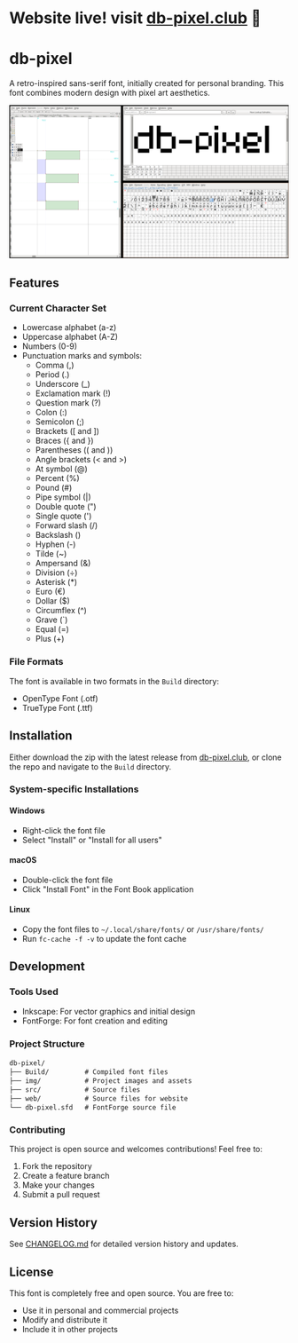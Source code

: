 # Website live! visit [db-pixel.club](https://db-pixel.club) 🥂

# db-pixel

A retro-inspired sans-serif font, initially created for personal branding. This font combines modern design with pixel art aesthetics.

![header](./img/header.png)

## Features

### Current Character Set
- Lowercase alphabet (a-z)
- Uppercase alphabet (A-Z)
- Numbers (0-9)
- Punctuation marks and symbols:
  - Comma (,)
  - Period (.)
  - Underscore (_)
  - Exclamation mark (!)
  - Question mark (?)
  - Colon (:)
  - Semicolon (;)
  - Brackets ([ and ])
  - Braces ({ and })
  - Parentheses (( and ))
  - Angle brackets (< and >)
  - At symbol (@)
  - Percent (%)
  - Pound (#)
  - Pipe symbol (|)
  - Double quote (")
  - Single quote (')
  - Forward slash (/)
  - Backslash (\)
  - Hyphen (-)
  - Tilde (~)
  - Ampersand (&)
  - Division (÷)
  - Asterisk (*)
  - Euro (€)
  - Dollar ($)
  - Circumflex (^)
  - Grave (`)
  - Equal (=)
  - Plus (+)

### File Formats
The font is available in two formats in the `Build` directory:
- OpenType Font (.otf)
- TrueType Font (.ttf)

## Installation

Either download the zip with the latest release from [db-pixel.club](https://www.db-pixel.club/db-pixel.zip), or clone the repo and navigate to the `Build` directory.

### System-specific Installations

#### Windows
- Right-click the font file
- Select "Install" or "Install for all users"

#### macOS
- Double-click the font file
- Click "Install Font" in the Font Book application

#### Linux
- Copy the font files to `~/.local/share/fonts/` or `/usr/share/fonts/`
- Run `fc-cache -f -v` to update the font cache

## Development

### Tools Used
- Inkscape: For vector graphics and initial design
- FontForge: For font creation and editing

### Project Structure
```
db-pixel/
├── Build/         # Compiled font files
├── img/           # Project images and assets
├── src/           # Source files
├── web/           # Source files for website
└── db-pixel.sfd   # FontForge source file
```

### Contributing
This project is open source and welcomes contributions! Feel free to:
1. Fork the repository
2. Create a feature branch
3. Make your changes
4. Submit a pull request

## Version History

See [CHANGELOG.md](CHANGELOG.md) for detailed version history and updates.

## License

This font is completely free and open source. You are free to:
- Use it in personal and commercial projects
- Modify and distribute it
- Include it in other projects